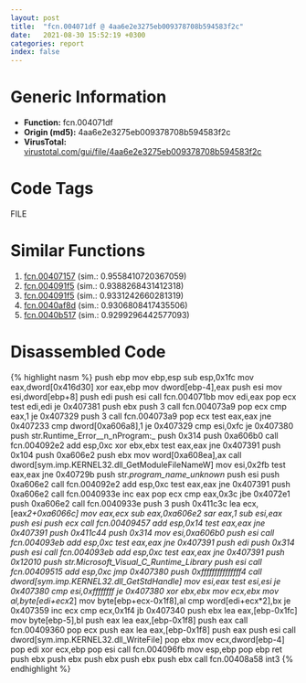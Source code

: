 ```yaml
---
layout: post
title:  "fcn.004071df @ 4aa6e2e3275eb009378708b594583f2c"
date:   2021-08-30 15:52:19 +0300
categories: report
index: false
---
```


# Generic Information
- **Function:** fcn.004071df
- **Origin (md5):** 4aa6e2e3275eb009378708b594583f2c
- **VirusTotal:** [virustotal.com/gui/file/4aa6e2e3275eb009378708b594583f2c][virustotal_ref]

# Code Tags
<span class="tag" id="FILE">FILE</span>


# Similar Functions

1. [fcn.00407157][similar_1_ref] (sim.: 0.9558410720367059)
2. [fcn.004091f5][similar_2_ref] (sim.: 0.9388268431412318)
3. [fcn.004091f5][similar_3_ref] (sim.: 0.9331242660281319)
4. [fcn.0040af8d][similar_4_ref] (sim.: 0.9306808417435506)
5. [fcn.0040b517][similar_5_ref] (sim.: 0.9299296442577093)


# Disassembled Code

{% highlight nasm %}
push ebp
mov ebp,esp
sub esp,0x1fc
mov eax,dword[0x416d30]
xor eax,ebp
mov dword[ebp-4],eax
push esi
mov esi,dword[ebp+8]
push edi
push esi
call fcn.004071bb
mov edi,eax
pop ecx
test edi,edi
je 0x407381
push ebx
push 3
call fcn.004073a9
pop ecx
cmp eax,1
je 0x407329
push 3
call fcn.004073a9
pop ecx
test eax,eax
jne 0x407233
cmp dword[0xa606a8],1
je 0x407329
cmp esi,0xfc
je 0x407380
push str.Runtime_Error__n_nProgram:_
push 0x314
push 0xa606b0
call fcn.004092e2
add esp,0xc
xor ebx,ebx
test eax,eax
jne 0x407391
push 0x104
push 0xa606e2
push ebx
mov word[0xa608ea],ax
call dword[sym.imp.KERNEL32.dll_GetModuleFileNameW]
mov esi,0x2fb
test eax,eax
jne 0x40729b
push str._program_name_unknown_
push esi
push 0xa606e2
call fcn.004092e2
add esp,0xc
test eax,eax
jne 0x407391
push 0xa606e2
call fcn.0040933e
inc eax
pop ecx
cmp eax,0x3c
jbe 0x4072e1
push 0xa606e2
call fcn.0040933e
push 3
push 0x411c3c
lea ecx,[eax*2+0xa6066c]
mov eax,ecx
sub eax,0xa606e2
sar eax,1
sub esi,eax
push esi
push ecx
call fcn.00409457
add esp,0x14
test eax,eax
jne 0x407391
push 0x411c44
push 0x314
mov esi,0xa606b0
push esi
call fcn.004093eb
add esp,0xc
test eax,eax
jne 0x407391
push edi
push 0x314
push esi
call fcn.004093eb
add esp,0xc
test eax,eax
jne 0x407391
push 0x12010
push str.Microsoft_Visual_C_Runtime_Library
push esi
call fcn.00409515
add esp,0xc
jmp 0x407380
push 0xfffffffffffffff4
call dword[sym.imp.KERNEL32.dll_GetStdHandle]
mov esi,eax
test esi,esi
je 0x407380
cmp esi,0xffffffff
je 0x407380
xor ebx,ebx
mov ecx,ebx
mov al,byte[edi+ecx*2]
mov byte[ebp+ecx-0x1f8],al
cmp word[edi+ecx*2],bx
je 0x407359
inc ecx
cmp ecx,0x1f4
jb 0x407340
push ebx
lea eax,[ebp-0x1fc]
mov byte[ebp-5],bl
push eax
lea eax,[ebp-0x1f8]
push eax
call fcn.00409360
pop ecx
push eax
lea eax,[ebp-0x1f8]
push eax
push esi
call dword[sym.imp.KERNEL32.dll_WriteFile]
pop ebx
mov ecx,dword[ebp-4]
pop edi
xor ecx,ebp
pop esi
call fcn.004096fb
mov esp,ebp
pop ebp
ret 
push ebx
push ebx
push ebx
push ebx
push ebx
call fcn.00408a58
int3 
{% endhighlight %}


[similar_1_ref]: /report/fcn.00407157@96a2e39ddab0a9c2476004c9c075324f
[similar_2_ref]: /report/fcn.004091f5@1fd683a7f72f257d6d6de6e845d6c40a
[similar_3_ref]: /report/fcn.004091f5@ed8dcc04880716413628e726708b2463
[similar_4_ref]: /report/fcn.0040af8d@2c8a7c95e17b0f44ef766fcaa6addd71
[similar_5_ref]: /report/fcn.0040b517@d04f0467adc195bee31b9e49798c6efb
[virustotal_ref]: https://www.virustotal.com/gui/file/4aa6e2e3275eb009378708b594583f2c